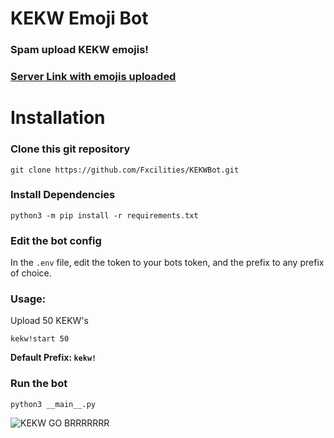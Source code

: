 # KEKW Emoji Bot

### Spam upload **KEKW** emojis!

### [Server Link with emojis uploaded](https://discord.gg/ntJnqKG)


# Installation


### Clone this git repository
```
git clone https://github.com/Fxcilities/KEKWBot.git
```
### Install Dependencies 
```
python3 -m pip install -r requirements.txt
```

### Edit the bot config
In the `.env` file, edit the token to your bots token, and the prefix to any prefix of choice.

### Usage:

Upload 50 KEKW's 

```
kekw!start 50
``` 


**Default Prefix: `kekw!`**

### Run the bot
```
python3 __main__.py
```

![KEKW GO BRRRRRRR](https://cdn.discordapp.com/emojis/764125562847232040.png?v=1)
